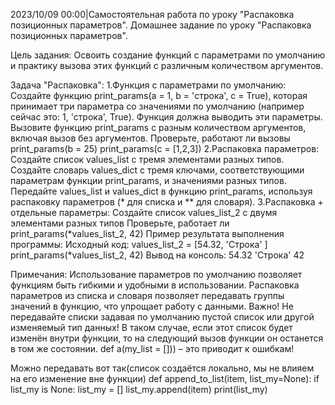 2023/10/09 00:00|Самостоятельная работа по уроку "Распаковка позиционных параметров".
Домашнее задание по уроку "Распаковка позиционных параметров".

Цель задания: Освоить создание функций с параметрами по умолчанию и практику вызова этих функций с различным количеством аргументов.

Задача "Распаковка":
1.Функция с параметрами по умолчанию:
Создайте функцию print_params(a = 1, b = 'строка', c = True), которая принимает три параметра со значениями по умолчанию (например сейчас это: 1, 'строка', True).
Функция должна выводить эти параметры.
Вызовите функцию print_params с разным количеством аргументов, включая вызов без аргументов.
Проверьте, работают ли вызовы print_params(b = 25) print_params(c = [1,2,3])
2.Распаковка параметров:
Создайте список values_list с тремя элементами разных типов.
Создайте словарь values_dict с тремя ключами, соответствующими параметрам функции print_params, и значениями разных типов.
Передайте values_list и values_dict в функцию print_params, используя распаковку параметров (* для списка и ** для словаря).
3.Распаковка + отдельные параметры:
Создайте список values_list_2 с двумя элементами разных типов
Проверьте, работает ли print_params(*values_list_2, 42)
Пример результата выполнения программы:
Исходный код:
values_list_2 = [54.32, 'Строка' ]
print_params(*values_list_2, 42)
Вывод на консоль:
54.32 'Строка' 42

Примечания:
Использование параметров по умолчанию позволяет функциям быть гибкими и удобными в использовании.
Распаковка параметров из списка и словаря позволяет передавать группы значений в функцию, что упрощает работу с данными.
Важно!
Не передавайте списки задавая по умолчанию пустой список или другой изменяемый тип данных!
В таком случае, если этот список будет изменён внутри функции, то на следующий вызов функции он останется в том же состоянии.
def a(my_list = [])) – это приводит к ошибкам!

Можно передавать вот так(список создаётся локально, мы не влияем на его изменение вне функции)
def append_to_list(item, list_my=None):
  if list_my is None:
   list_my = []
  list_my.append(item)
print(list_my)
